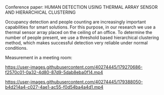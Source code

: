 Conference paper: HUMAN DETECTION USING THERMAL ARRAY SENSOR AND HIERARCHICAL CLUSTERING

Occupancy detection and people counting are increasingly important capabilities for smart solutions. For this purpose, in our research we use a thermal sensor array placed on the ceiling of an office. To determine the number of people present, we use a threshold based hierarchical clustering method, which makes successful detection very reliable under normal conditions.

Measurement in a meeting room:


https://user-images.githubusercontent.com/40274445/179270686-f2570c01-0a32-4d80-87d9-5dab8eba0f14.mp4




https://user-images.githubusercontent.com/40274445/179388050-b4d214a4-c027-4ae1-ac55-f0d54ba4a4d1.mp4

